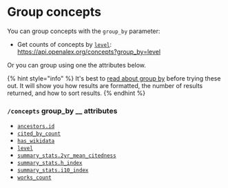 # Group concepts

You can group concepts with the `group_by` parameter:

*   Get counts of concepts by [`level`](concept-object.md#level):\
    <https://api.openalex.org/concepts?group_by=level>

Or you can group using one the attributes below.

{% hint style="info" %}
It's best to [read about group by](../../how-to-use-the-api/get-groups-of-entities.md) before trying these out. It will show you how results are formatted, the number of results returned, and how to sort results.
{% endhint %}

### `/concepts` group\_by \_\_ attributes

*   [`ancestors.id`](concept-object.md#ancestors)
*   [`cited_by_count`](concept-object.md#cited_by_count)
*   [`has_wikidata`](filter-concepts.md#has_wikidata)
*   [`level`](concept-object.md#level)
*   [`summary_stats.2yr_mean_citedness`](concept-object.md#summary_stats)
*   [`summary_stats.h_index`](concept-object.md#summary_stats)
*   [`summary_stats.i10_index`](concept-object.md#summary_stats)
*   [`works_count`](concept-object.md#works_count)
